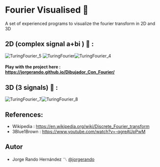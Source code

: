 # Fourier Visualised :satellite:
A set of experienced programs to visualize the fourier transform in 2D and 3D

## 2D (complex signal a+bi ) :black_square_button: :
![TuringFourier_5](https://user-images.githubusercontent.com/69701088/182154823-3d219907-2901-4c26-9c51-70d76028ab5f.gif)
![TuringFourier](https://user-images.githubusercontent.com/69701088/182149656-a66916e0-1eca-488a-90d1-e3e12fdd4f5e.gif)![TuringFourier_4](https://user-images.githubusercontent.com/69701088/182152251-5e62ca1c-aecd-48f8-a7f1-c9484269d491.gif) 
#### Play with the project here : https://jorgerando.github.io/Dibujador_Con_Fourier/


## 3D (3 signals) :white_square_button: :
![TuringFourier_7](https://user-images.githubusercontent.com/69701088/182157067-648d2e09-ddf4-4db9-a216-a112a2a5d576.gif)![TuringFourier_8](https://user-images.githubusercontent.com/69701088/182157475-9b8bfa36-6333-4ec1-adb0-7139d7b6c336.gif)

## References:

- Wikipedia : https://en.wikipedia.org/wiki/Discrete_Fourier_transform
- 3Blue1Brown : https://www.youtube.com/watch?v=-qgreAUpPwM
## Autor
* Jorge Rando Hernández :part_alternation_mark: [@jorgerando](https://github.com/jorgerando)
